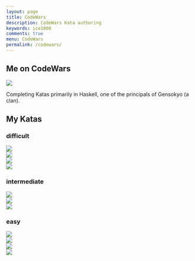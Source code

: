 ```yaml
---
layout: page
title: CodeWars
description: CodeWars Kata authoring
keywords: ice1000
comments: true
menu: CodeWars
permalink: /codewars/
---
```


## Me on CodeWars

[![](https://www.codewars.com/users/ice1000/badges/large)](https://www.codewars.com/users/ice1000)

Completing Katas primarily in Haskell, one of the principals of Gensokyo (a clan).

## My Katas

### difficult

[![](https://img.shields.io/badge/CodeWars-Expression%20Transpiler-red.svg)](https://www.codewars.com/kata/597ccf7613d879c4cb00000f)<br/>
[![](https://img.shields.io/badge/CodeWars-Type%20Transpiler-red.svg)](https://www.codewars.com/kata/59a6949d398b5d6aec000007)<br/>
[![](https://img.shields.io/badge/CodeWars-Faberge%20easter%20eggs%20crush%20test%20[linear]-red.svg)](https://www.codewars.com/kata/5976c5a5cd933a7bbd000029)<br/>
[![](https://img.shields.io/badge/CodeWars-Naive%20subarray-red.svg)](https://www.codewars.com/kata/595a1cd5ae807b48d7000034)

### intermediate

[![](https://img.shields.io/badge/CodeWars-Guess%20the%20array-red.svg)](https://www.codewars.com/kata/59392ff00203d9686a0000c6)<br/>
[![](https://img.shields.io/badge/CodeWars-Escape%20the%20Mines%20or%20die!-red.svg)](https://www.codewars.com/kata/5933d213cff4acb19300006c)<br/>
[![](http://img.shields.io/badge/CodeWars-Very%20Naive%20Subarray-red)](https://www.codewars.com/kata/5988a7747a43212f2e000052)

### easy

[![](https://img.shields.io/badge/CodeWars-BF%20basics%20%230%3A%20Hello%20World-red.svg)](https://www.codewars.com/kata/596f7d99f468ae8daa00000b)<br/>
[![](https://img.shields.io/badge/CodeWars-BF%20basics%20%231%3A%20All%20ascii%20characters-red)](https://www.codewars.com/kata/596f80b5f468ae8daa000013)<br/>
[![](https://img.shields.io/badge/CodeWars-BF%20basics%20%232%3A%20Repeat%20the%20input-red.svg)](https://www.codewars.com/kata/596f7ec359f9e9b017000006)<br/>
[![](https://img.shields.io/badge/CodeWars-BF%20basics%20%233%3A%20Plusing-red.svg)](https://www.codewars.com/kata/596f88f359f9e99030000012)
